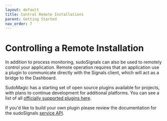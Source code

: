 ```yaml
---
layout: default
title: Control Remote Installations
parent: Getting Started
nav_order: 7
---
```



# Controlling a Remote Installation

In addition to process monitoring, sudoSignals can also be used to remotely control your application. Remote operation requires that an application use a plugin to communicate directly with the Signals client, which will act as a bridge to the Dashboard.

SudoMagic has a starting set of open source plugins available for projects, with plans to continue development for additional platforms. You can see a list of all [officially supported plugins here](https://docs.sudosignals.com/002_plugins/).

If you'd like to build your own plugin please review the documentation for the sudoSignals [service API](https://docs.sudosignals.com/004_api/).
